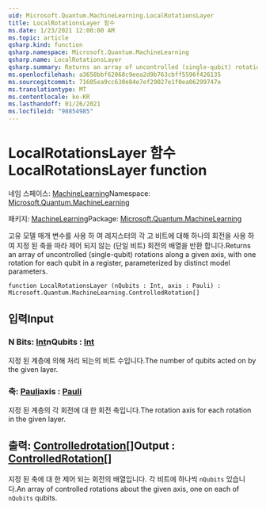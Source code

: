 ```yaml
---
uid: Microsoft.Quantum.MachineLearning.LocalRotationsLayer
title: LocalRotationsLayer 함수
ms.date: 1/23/2021 12:00:00 AM
ms.topic: article
qsharp.kind: function
qsharp.namespace: Microsoft.Quantum.MachineLearning
qsharp.name: LocalRotationsLayer
qsharp.summary: Returns an array of uncontrolled (single-qubit) rotations along a given axis, with one rotation for each qubit in a register, parameterized by distinct model parameters.
ms.openlocfilehash: a3658bbf62068c9eea2d9b763cbff5596f426135
ms.sourcegitcommit: 71605ea9cc630e84e7ef29027e1f0ea06299747e
ms.translationtype: MT
ms.contentlocale: ko-KR
ms.lasthandoff: 01/26/2021
ms.locfileid: "98854985"
---
```

# <a name="localrotationslayer-function"></a><span data-ttu-id="5e07f-102">LocalRotationsLayer 함수</span><span class="sxs-lookup"><span data-stu-id="5e07f-102">LocalRotationsLayer function</span></span>

<span data-ttu-id="5e07f-103">네임 스페이스: [MachineLearning](xref:Microsoft.Quantum.MachineLearning)</span><span class="sxs-lookup"><span data-stu-id="5e07f-103">Namespace: [Microsoft.Quantum.MachineLearning](xref:Microsoft.Quantum.MachineLearning)</span></span>

<span data-ttu-id="5e07f-104">패키지: [MachineLearning](https://nuget.org/packages/Microsoft.Quantum.MachineLearning)</span><span class="sxs-lookup"><span data-stu-id="5e07f-104">Package: [Microsoft.Quantum.MachineLearning](https://nuget.org/packages/Microsoft.Quantum.MachineLearning)</span></span>


<span data-ttu-id="5e07f-105">고유 모델 매개 변수를 사용 하 여 레지스터의 각 고 비트에 대해 하나의 회전을 사용 하 여 지정 된 축을 따라 제어 되지 않는 (단일 비트) 회전의 배열을 반환 합니다.</span><span class="sxs-lookup"><span data-stu-id="5e07f-105">Returns an array of uncontrolled (single-qubit) rotations along a given axis, with one rotation for each qubit in a register, parameterized by distinct model parameters.</span></span>

```qsharp
function LocalRotationsLayer (nQubits : Int, axis : Pauli) : Microsoft.Quantum.MachineLearning.ControlledRotation[]
```


## <a name="input"></a><span data-ttu-id="5e07f-106">입력</span><span class="sxs-lookup"><span data-stu-id="5e07f-106">Input</span></span>

### <a name="nqubits--int"></a><span data-ttu-id="5e07f-107">N Bits: [Int](xref:microsoft.quantum.lang-ref.int)</span><span class="sxs-lookup"><span data-stu-id="5e07f-107">nQubits : [Int](xref:microsoft.quantum.lang-ref.int)</span></span>

<span data-ttu-id="5e07f-108">지정 된 계층에 의해 처리 되는의 비트 수입니다.</span><span class="sxs-lookup"><span data-stu-id="5e07f-108">The number of qubits acted on by the given layer.</span></span>


### <a name="axis--pauli"></a><span data-ttu-id="5e07f-109">축: [Pauli](xref:microsoft.quantum.lang-ref.pauli)</span><span class="sxs-lookup"><span data-stu-id="5e07f-109">axis : [Pauli](xref:microsoft.quantum.lang-ref.pauli)</span></span>

<span data-ttu-id="5e07f-110">지정 된 계층의 각 회전에 대 한 회전 축입니다.</span><span class="sxs-lookup"><span data-stu-id="5e07f-110">The rotation axis for each rotation in the given layer.</span></span>



## <a name="output--controlledrotation"></a><span data-ttu-id="5e07f-111">출력: [Controlledrotation](xref:Microsoft.Quantum.MachineLearning.ControlledRotation)[]</span><span class="sxs-lookup"><span data-stu-id="5e07f-111">Output : [ControlledRotation](xref:Microsoft.Quantum.MachineLearning.ControlledRotation)[]</span></span>

<span data-ttu-id="5e07f-112">지정 된 축에 대 한 제어 되는 회전의 배열입니다. 각 비트에 하나씩 `nQubits` 있습니다.</span><span class="sxs-lookup"><span data-stu-id="5e07f-112">An array of controlled rotations about the given axis, one on each of `nQubits` qubits.</span></span>